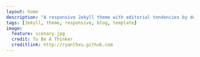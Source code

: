 ```yaml
---
layout: home
description: "A responsive Jekyll theme with editorial tendencies by designer Michael Rose."
tags: [Jekyll, theme, responsive, blog, template]
image:
  feature: scenary.jpg
  credit: To Be A Thinker
  creditlink: http://ryanlhxu.github.com
---
```





